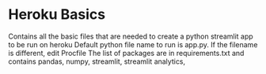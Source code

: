 # Heroku Basics
Contains all the basic files that are needed to create a python streamlit app to be run on heroku
Default python file name to run is app.py. If the filename is different, edit Procfile
The list of packages are in requirements.txt and contains pandas, numpy, streamlit, streamlit analytics, 
